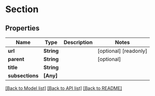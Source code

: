 # Section

## Properties
Name | Type | Description | Notes
------------ | ------------- | ------------- | -------------
**url** | **String** |  | [optional] [readonly] 
**parent** | **String** |  | [optional] 
**title** | **String** |  | 
**subsections** | **[Any]** |  | 

[[Back to Model list]](../README.md#documentation-for-models) [[Back to API list]](../README.md#documentation-for-api-endpoints) [[Back to README]](../README.md)


